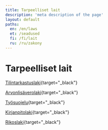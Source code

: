 ```yaml
---
title: Tarpeelliset lait
description: 'meta description of the page'
layout: default
paths:
  en: /en/laws
  et: /seadused
  fi: /fi/lait
  ru: /ru/zakony
---
```


# Tarpeelliset lait

[Tilintarkastuslaki](https://finlex.fi/eli?uri=http://data.finlex.fi/eli/sd/2015/1141/ajantasa/2024-12-19/fin){target="_black"}

[Arvonlisäverolaki](https://finlex.fi/eli?uri=http://data.finlex.fi/eli/sd/1993/1501/ajantasa/2024-12-19/fin){target="_black"}

[Työsuojelu](https://tyosuojelu.fi/tyosuhde/palkka){target="_black"}

[Kirjanpitolaki](https://www.finlex.fi/eli?uri=http://data.finlex.fi/eli/sd/1997/1336/ajantasa/2024-12-19/fin){target="_black"}

[Rikoslaki](https://www.finlex.fi/eli?uri=http://data.finlex.fi/eli/sd/1889/39-001/ajantasa/2025-05-23/fin){target="_black"}
